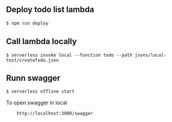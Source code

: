 ## Deploy todo list lambda
```bash
$ npm run deploy

```

## Call lambda locally
```
$ serverless invoke local --function todo --path jsons/local-test/createTodo.json
```
## Runn swagger

```bash
$ serverless offline start

```

To open swagger in local

```
    http://localhost:3000/swagger
```